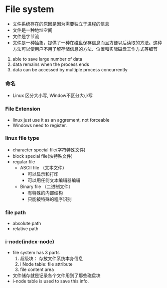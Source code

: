 # File system
- 文件系统存在的原因是因为需要独立于进程的信息
- 文件是一种地址空间
- 文件是字节流
- 文件是一种抽象，提供了一种在磁盘保存信息而且方便以后读取的方法。这种方法可以使用户不用了解存储信息的方法、位置和实际磁盘工作方式等细节
1. able to save large number of data
2. data remains when the process ends
3. data can be accessed by multiple process concurrently

### 命名
- Linux 区分大小写, Window不区分大小写

### File Extension
- linux just use it as an aggrement, not forceable
- Windows need to register.

### linux file type
- character special file(字符特殊文件)
- block special file(块特殊文件)
- regular file
    - ASCII file （文本文件）
        - 可以显示和打印
        - 可以用任何文本编辑器编辑
    - Binary file （二进制文件）
        - 有特殊的内部结构
        - 只能被特殊的程序识别
        
### file path
- absolute path
- relative path


### i-node(index-node)
- file system has 3 parts
    1. 超级块： 存放文件系统本身信息
    2. i Node table: file attribute
    3. file content area
- 文件储存就是记录各个文件用到了那些磁盘块
- i-node table is used to save this info.

